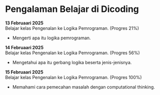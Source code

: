 # Pengalaman Belajar di Dicoding

**13 Februaari 2025**<br>
Belajar kelas Pengenalan ke Logika Pemrograman. (Progres 21%)
* Mengerti apa itu logika pemrograman.

**14 Februaari 2025**<br>
Belajar kelas Pengenalan ke Logika Pemrograman. (Progres 56%)
* Mengetahui apa itu gerbang logika beserta jenis-jenisnya.

**15 Februaari 2025**<br>
Belajar kelas Pengenalan ke Logika Pemrograman. (Progres 100%)
* Memahami cara pemecahan masalah dengan computational thinking.


